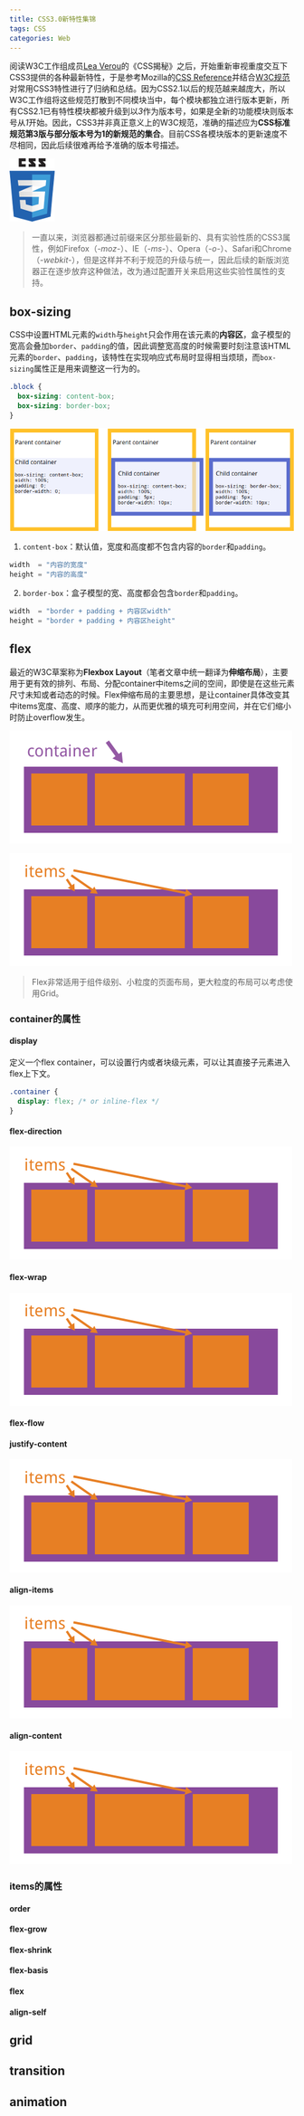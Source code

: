```yaml
---
title: CSS3.0新特性集锦
tags: CSS
categories: Web
---
```


阅读W3C工作组成员[Lea Verou](https://github.com/LeaVerou)的《CSS揭秘》之后，开始重新审视重度交互下CSS3提供的各种最新特性，于是参考Mozilla的[CSS Reference](https://developer.mozilla.org/en-US/docs/Web/CSS/Reference)并结合[W3C规范](https://www.w3.org)对常用CSS3特性进行了归纳和总结。因为CSS2.1以后的规范越来越庞大，所以W3C工作组将这些规范打散到不同模块当中，每个模块都独立进行版本更新，所有CSS2.1已有特性模块都被升级到以*3*作为版本号，如果是全新的功能模块则版本号从*1*开始。因此，CSS3并非真正意义上的W3C规范，准确的描述应为**CSS标准规范第3版与部分版本号为1的新规范的集合**。目前CSS各模块版本的更新速度不尽相同，因此后续很难再给予准确的版本号描述。

![](css3/logo.png)

<!-- more -->

> 一直以来，浏览器都通过前缀来区分那些最新的、具有实验性质的CSS3属性，例如Firefox（*-moz-*）、IE（*-ms-*）、Opera（*-o-*）、Safari和Chrome（*-webkit-*），但是这样并不利于规范的升级与统一，因此后续的新版浏览器正在逐步放弃这种做法，改为通过配置开关来启用这些实验性属性的支持。

## box-sizing

CSS中设置HTML元素的`width`与`height`只会作用在该元素的**内容区**，盒子模型的宽高会叠加`border`、`padding`的值，因此调整宽高度的时候需要时刻注意该HTML元素的`border`、`padding`，该特性在实现响应式布局时显得相当烦琐，而`box-sizing`属性正是用来调整这一行为的。

```css
.block {
  box-sizing: content-box;
  box-sizing: border-box;
}
```

![](css3/box-sizing.png "box-sizing")

1. `content-box`：默认值，宽度和高度都不包含内容的`border`和`padding`。
```javascript
width  = "内容的宽度"
height = "内容的高度"
```
2. `border-box`：盒子模型的宽、高度都会包含`border`和`padding`。
```javascript
width  = "border + padding + 内容区width"
height = "border + padding + 内容区height"
```


## flex

最近的W3C草案称为**Flexbox Layout**（笔者文章中统一翻译为**伸缩布局**），主要用于更有效的排列、布局、分配container中items之间的空间，即使是在这些元素尺寸未知或者动态的时候。Flex伸缩布局的主要思想，是让container具体改变其中items宽度、高度、顺序的能力，从而更优雅的填充可利用空间，并在它们缩小时防止overflow发生。

![](css3/flex-container.png "container")

![](css3/flex-items.png "items")

> Flex非常适用于组件级别、小粒度的页面布局，更大粒度的布局可以考虑使用Grid。

### container的属性

#### display

定义一个flex container，可以设置行内或者块级元素，可以让其直接子元素进入flex上下文。

```css
.container {
  display: flex; /* or inline-flex */
}
```

#### flex-direction

![](css3/flex-items.png "flex-direction")

#### flex-wrap

![](css3/flex-items.png "flex-wrap")

#### flex-flow

#### justify-content

![](css3/flex-items.png "justify-content")

#### align-items

![](css3/flex-items.png "align-items")

#### align-content

![](css3/flex-items.png "align-content")


### items的属性

#### order

#### flex-grow

#### flex-shrink

#### flex-basis

#### flex

#### align-self


## grid

## transition

## animation

